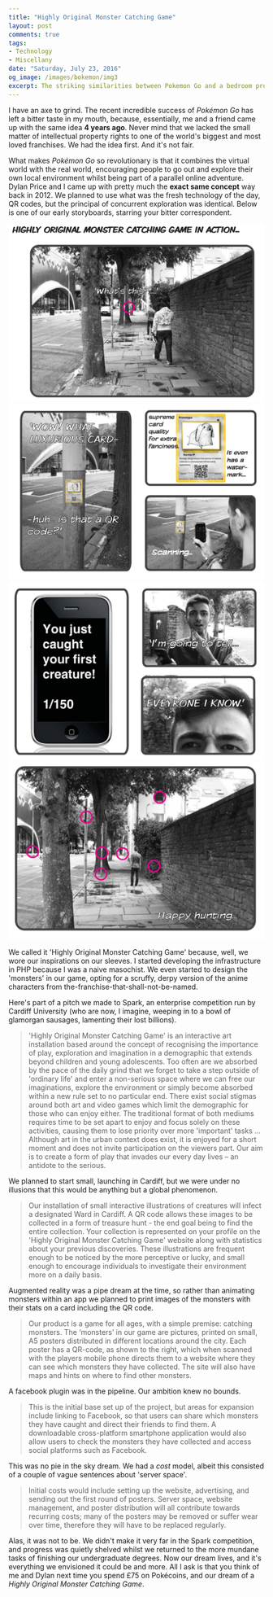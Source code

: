 ```yaml
---
title: "Highly Original Monster Catching Game"
layout: post
comments: true
tags:
- Technology
- Miscellany
date: "Saturday, July 23, 2016"
og_image: /images/bokemon/img3
excerpt: The striking similarities between Pokemon Go and a bedroom project started 4 years ago
---
```


I have an axe to grind. The recent incredible success of *Pokémon Go* has left a bitter taste in my mouth, because, essentially, me and a friend came up with the same idea **4 years ago**. Never mind that we lacked the small matter of intellectual property rights to one of the world's biggest and most loved franchises. We had the idea first. And it's not fair.

What makes *Pokémon Go* so revolutionary is that it combines the virtual world with the real world, encouraging people to go out and explore their own local environment whilst being part of a parallel online adventure. Dylan Price and I came up with pretty much the **exact same concept** way back in 2012. We planned to use what was the fresh technology of the day, QR codes, but the principal of concurrent exploration was identical. Below is one of our early storyboards, starring your bitter correspondent.

![storyboard](/images/bokemon/img1)
![storyboard](/images/bokemon/img2)
![storyboard](/images/bokemon/img3)
![storyboard](/images/bokemon/img4)

We called it 'Highly Original Monster Catching Game' because, well, we wore our inspirations on our sleeves. I started developing the infrastructure in PHP because I was a naive masochist. We even started to design the 'monsters' in our game, opting for a scruffy, derpy version of the anime characters from the-franchise-that-shall-not-be-named.

Here's part of a pitch we made to Spark, an enterprise competition run by Cardiff University (who are now, I imagine, weeping in to a bowl of glamorgan sausages, lamenting their lost billions).

> 'Highly Original Monster Catching Game' is an interactive art installation based around the concept of recognising the importance of play, exploration and imagination in a demographic that extends beyond children and young adolescents. Too often are we absorbed by the pace of the daily grind that we forget to take a step outside of 'ordinary life' and enter a non-serious space where we can free our imaginations, explore the environment or simply become absorbed within a new rule set to no particular end.
There exist social stigmas around both art and video games which limit the demographic for those who can enjoy either. The traditional format of both mediums requires time to be set apart to enjoy and focus solely on these activities, causing them to lose priority over more 'important' tasks ... Although art in the urban context does exist, it is enjoyed for a short moment and does not invite participation on the viewers part. Our aim is to create a form of play that invades our every day lives – an antidote to the serious.

We planned to start small, launching in Cardiff, but we were under no illusions that this would be anything but a global phenomenon.

> Our installation of small interactive illustrations of creatures will infect a designated Ward in Cardiff. A QR code allows these images to be collected in a form of treasure hunt - the end goal being to find the entire collection. Your collection is represented on your profile on the 'Highly Original Monster Catching Game' website along with statistics about your previous discoveries. These illustrations are frequent enough to be noticed by the more perceptive or lucky, and small enough to encourage individuals to investigate their environment more on a daily basis.

Augmented reality was a pipe dream at the time, so rather than animating monsters within an app we planned to print images of the monsters with their stats on a card including the QR code.

> Our product is a game for all ages, with a simple premise: catching monsters. The ‘monsters’ in our game are pictures, printed on small, A5 posters distributed in different locations around the city. Each poster has a QR-code, as shown to the right, which when scanned with the players mobile phone directs them to a website where they can see which monsters they have collected. The site will also have maps and hints on where to find other monsters.

A facebook plugin was in the pipeline. Our ambition knew no bounds.

> This is the initial base set up of the project, but areas for expansion include linking to Facebook, so that users can share which monsters they have caught and direct their friends to find them. A downloadable cross-platform smartphone application would also allow users to check the monsters they have collected and access social platforms such as Facebook.

This was no pie in the sky dream. We had a *cost* model, albeit this consisted of a couple of vague sentences about 'server space'.

> Initial costs would include setting up the website, advertising, and sending out the first round of posters. Server space, website management, and poster distribution will all contribute towards recurring costs; many of the posters may be removed or suffer wear over time, therefore they will have to be replaced regularly.

Alas, it was not to be. We didn't make it very far in the Spark competition, and progress was quietly shelved whilst we returned to the more mundane tasks of finishing our undergraduate degrees. Now our dream lives, and it's everything we envisioned it could be and more. All I ask is that you think of me and Dylan next time you spend £75 on Pokécoins, and our dream of a *Highly Original Monster Catching Game*.
